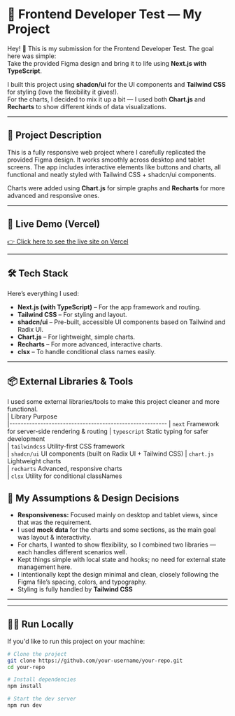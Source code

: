 # 🎨 Frontend Developer Test — My Project

Hey! 👋 This is my submission for the Frontend Developer Test. The goal here was simple:  
Take the provided Figma design and bring it to life using **Next.js with TypeScript**.

I built this project using **shadcn/ui** for the UI components and **Tailwind CSS** for styling (love the flexibility it gives!).  
For the charts, I decided to mix it up a bit — I used both **Chart.js** and **Recharts** to show different kinds of data visualizations.

---

## 📄 Project Description

This is a fully responsive web project where I carefully replicated the provided Figma design. It works smoothly across desktop and tablet screens. The app includes interactive elements like buttons and charts, all functional and neatly styled with Tailwind CSS + shadcn/ui components.

Charts were added using **Chart.js** for simple graphs and **Recharts** for more advanced and responsive ones.

---

## 🔗 Live Demo (Vercel)

[👉 Click here to see the live site on Vercel](https://your-vercel-link.vercel.app)

---

## 🛠️ Tech Stack

Here’s everything I used:

- **Next.js (with TypeScript)** – For the app framework and routing.
- **Tailwind CSS** – For styling and layout.
- **shadcn/ui** – Pre-built, accessible UI components based on Tailwind and Radix UI.
- **Chart.js** – For lightweight, simple charts.
- **Recharts** – For more advanced, interactive charts.
- **clsx** – To handle conditional class names easily.

---
## 📦 External Libraries & Tools
I used some external libraries/tools to make this project cleaner and more functional.  
| Library      Purpose                                    
|--------------------------------------------------------
| `next`        Framework for server-side rendering & routing 
| `typescript`  Static typing for safer development        
| `tailwindcss`  Utility-first CSS framework              
| `shadcn/ui`   UI components (built on Radix UI + Tailwind CSS) 
| `chart.js`    Lightweight charts                          
| `recharts`    Advanced, responsive charts                
| `clsx`        Utility for conditional classNames         

## 📐 My Assumptions & Design Decisions

- **Responsiveness:** Focused mainly on desktop and tablet views, since that was the requirement.
- I used **mock data** for the charts and some sections, as the main goal was layout & interactivity.
- For charts, I wanted to show flexibility, so I combined two libraries — each handles different scenarios well.
- Kept things simple with local state and hooks; no need for external state management here.
- I intentionally kept the design minimal and clean, closely following the Figma file’s spacing, colors, and typography.
- Styling is fully handled by **Tailwind CSS** 

---


---

## 🏃‍♂️ Run Locally

If you'd like to run this project on your machine:

```bash
# Clone the project
git clone https://github.com/your-username/your-repo.git
cd your-repo

# Install dependencies
npm install

# Start the dev server
npm run dev


